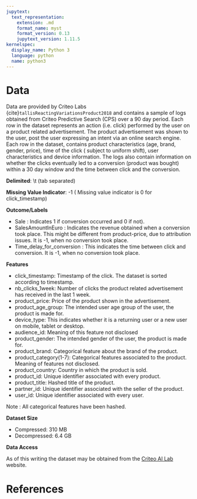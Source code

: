 ```yaml
---
jupytext:
  text_representation:
    extension: .md
    format_name: myst
    format_version: 0.13
    jupytext_version: 1.11.5
kernelspec:
  display_name: Python 3
  language: python
  name: python3
---
```


# Data
Data are provided by Criteo Labs {cite}`tallisReactingVariationsProduct2018` and contains a sample of logs obtained from Criteo Predictive Search (CPS) over a 90 day period. Each row in the dataset represents an action (i.e. click) performed by the user on a product related advertisement. The product advertisement was shown to the user, post the user expressing an intent via an online search engine.  Each row in the dataset, contains product characteristics (age, brand, gender, price), time of the click ( subject to uniform shift), user characteristics and device information. The logs also contain information on whether the clicks eventually led to a conversion (product was bought) within a 30 day window and the time between click and the conversion.

**Delimited**: \t (tab separated)

**Missing Value Indicator**: -1 ( Missing value indicator is 0 for click_timestamp)

**Outcome/Labels**
- Sale : Indicates 1 if conversion occurred and 0 if not).
- SalesAmountInEuro : Indicates the revenue obtained when a conversion took place. This might be different from product-price, due to attribution issues. It is -1, when no conversion took place.
- Time_delay_for_conversion : This indicates the time between click and conversion. It is -1, when no conversion took place.

**Features**
- click_timestamp: Timestamp of the click. The dataset is sorted according to timestamp.
- nb_clicks_1week: Number of clicks the product related advertisement has received in the last 1 week.
- product_price: Price of the product shown in the advertisement.
- product_age_group: The intended user age group of the user, the product is made for.
- device_type: This indicates whether it is a returning user or a new user on mobile, tablet or desktop.
- audience_id:  Meaning of this feature not disclosed
- product_gender: The intended gender of the user, the product is made for.
- product_brand: Categorical feature about the brand of the product.
- product_category(1-7): Categorical features associated to the product. Meaning of features not disclosed.
- product_country: Country in which the product is sold.
- product_id: Unique identifier associated with every product.
- product_title: Hashed title of the product.
- partner_id: Unique identifier associated with the seller of the product.
- user_id: Unique identifier associated with every user.

Note : All categorical features have been hashed.

**Dataset Size**
  - Compressed: 310 MB
  - Decompressed: 6.4 GB

**Data Access**

As of this writing the dataset may be obtained from the [Criteo AI Lab](http://ailab.criteo.com/criteo-sponsored-search-conversion-log-dataset/) website.

# References
```{bibliography}
```